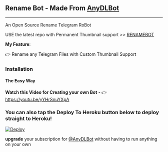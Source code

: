 ## Rename Bot - Made From  [AnyDLBot](https://telegram.dog/AnyDLBot)
---

An Open Source Rename Telegram RoBot

USE the latest repo with Permanent Thumbnail support >> [RENAMEBOT](https://github.com/prgofficial/RenameBot-PermTB)

**My Feature**:

👉 Rename any Telegram Files with Custom Thumbnail Support

### Installation

#### The Easy Way

**Watch this Video for Creating your own Bot** - 👉 https://youtu.be/yYHrSnuYXpA

### You can also tap the Deploy To Heroku button below to deploy straight to Heroku!

[![Deploy](https://www.herokucdn.com/deploy/button.svg)](https://www.heroku.com/deploy?template=https://github.com/spectra-guys/kgrteamrenamebot)

**upgrade** your subscription for [@AnyDLBot](https://telegram.dog/AnyDLBot) without having to run anything on your own

